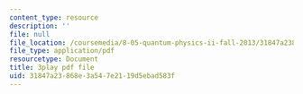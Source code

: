 ```yaml
---
content_type: resource
description: ''
file: null
file_location: /coursemedia/8-05-quantum-physics-ii-fall-2013/31847a23868e3a547e2119d5ebad583f_4WsMeqCKpgI.pdf
file_type: application/pdf
resourcetype: Document
title: 3play pdf file
uid: 31847a23-868e-3a54-7e21-19d5ebad583f
---
```

